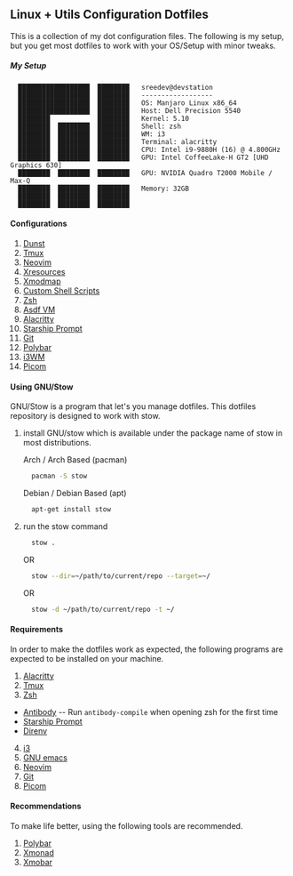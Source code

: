 ## Linux + Utils Configuration Dotfiles

This is a collection of my dot configuration files.
The following is my setup, but you get most dotfiles to work with your OS/Setup with minor tweaks.

##### My Setup

``` text
  ██████████████████  ████████   sreedev@devstation
  ██████████████████  ████████   ------------------
  ██████████████████  ████████   OS: Manjaro Linux x86_64
  ██████████████████  ████████   Host: Dell Precision 5540
  ████████            ████████   Kernel: 5.10
  ████████  ████████  ████████   Shell: zsh
  ████████  ████████  ████████   WM: i3
  ████████  ████████  ████████   Terminal: alacritty
  ████████  ████████  ████████   CPU: Intel i9-9880H (16) @ 4.800GHz
  ████████  ████████  ████████   GPU: Intel CoffeeLake-H GT2 [UHD Graphics 630]
  ████████  ████████  ████████   GPU: NVIDIA Quadro T2000 Mobile / Max-Q
  ████████  ████████  ████████   Memory: 32GB
  ████████  ████████  ████████
  ████████  ████████  ████████
```

#### Configurations
1. [Dunst](https://github.com/sreedevk/dot/tree/master/.config/dunst "Notification Manager")
2. [Tmux](https://github.com/sreedevk/dot/blob/master/.tmux.conf "Terminal Multiplexer")
3. [Neovim](https://github.com/sreedevk/dot/tree/master/.config/nvim "Text Editor")
4. [Xresources](https://github.com/sreedevk/dot/blob/master/.Xresources "Display Server")
5. [Xmodmap](https://github.com/sreedevk/dot/blob/master/.Xmodmap "Custom Key Mapping")
6. [Custom Shell Scripts](https://github.com/sreedevk/dot/tree/master/.scripts "Utilities")
7. [Zsh](https://github.com/sreedevk/dot/blob/master/.zshrc "Shell")
8. [Asdf VM](https://github.com/sreedevk/dot/blob/master/.tool-versions "Software Version Manager")
9. [Alacritty](https://github.com/sreedevk/dot/tree/master/.config/alacritty "Terminal Emulator")
10. [Starship Prompt](https://github.com/sreedevk/dot/blob/master/.config/starship.toml "Shell Prompt")
11. [Git](https://github.com/sreedevk/dot/blob/master/.gitconfig "Version Control")
12. [Polybar](https://github.com/sreedevk/dot/tree/master/.config/polybar "Status Bar")
13. [i3WM](https://github.com/sreedevk/dot/tree/master/.i3 "Window Manager")
14. [Picom](https://github.com/sreedevk/dot/blob/master/.config/picom.conf "Compositor")


#### Using GNU/Stow

GNU/Stow is a program that let's you manage dotfiles. This dotfiles repository is designed to work with stow.

1. install GNU/stow which is available under the package name of stow in most distributions.

    Arch / Arch Based (pacman)
    ```bash
      pacman -S stow
    ```

    Debian / Debian Based (apt)
    ```bash
      apt-get install stow
    ```

2. run the stow command

    ```bash
      stow .
    ```

    OR 

    ```bash
      stow --dir=~/path/to/current/repo --target=~/
    ```

    OR 

    ```bash
      stow -d ~/path/to/current/repo -t ~/
    ```

#### Requirements

In order to make the dotfiles work as expected, the following programs are expected to be installed on your machine.

1. [Alacritty](https://github.com/alacritty/alacritty)
2. [Tmux](https://github.com/tmux/tmux)
3. [Zsh](https://www.zsh.org/)
  - [Antibody](https://getantibody.github.io/) -- Run `antibody-compile` when opening zsh for the first time
  - [Starship Prompt](https://starship.rs/)
  - [Direnv](https://direnv.net/)
4. [i3](https://i3wm.org/)
5. [GNU emacs](https://www.gnu.org/software/emacs/)
6. [Neovim](https://neovim.io/)
6. [Git](https://git-scm.com/)
7. [Picom](https://github.com/yshui/picom)

#### Recommendations

To make life better, using the following tools are recommended.

1. [Polybar](https://github.com/polybar/polybar)
2. [Xmonad](https://xmonad.org/)
3. [Xmobar](https://hackage.haskell.org/package/xmobar)
